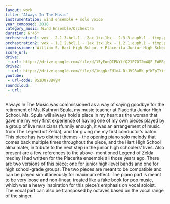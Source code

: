 ```yaml
---
layout: work
title: "Always In The Music"
instrumentation: wind ensemble + solo voice
year_composed: 2018
category_music: Wind Ensemble/Orchestra
duration: 6'45"
orchestration1: vox - 2.1.3.bcl.1 - 2ax.1tx.1bx - 2.3.3.euph.1 - timp.perc(4) - pf - db
orchestration2: vox - 1.1.2.bcl.1 - 1ax.1tx.1bx - 1.2.1.euph.1 - timp.perc(4) - pf
commissioner: William S. Hart High School + Placerita Junior High School
score_url:
drive:
 - url: https://drive.google.com/file/d/15yEonQIPNYffQ21P7OI2mWQF_EARRgpw/preview
drive2:
 - url: https://drive.google.com/file/d/1oggkrZH1o4-DtJV98aRk_pfWFpIYims-/preview
youtube:
 - url-code: 8S2D8YBBvyM
soundcloud: 
 - url: 
---
```


Always In The Music was commissioned as a way of saying goodbye for the retirement of Ms. Kathryn Spula, my music teacher at Placerita Junior High School. Ms. Spula will always hold a place in my heart as the woman that gave me my very first experience of having one of my own pieces played by a group of live musicians (funnily enough, it was an arrangement of music from The Legend of Zelda), and for giving me my first conductor’s baton. This piece has two distinct themes - the opening piano solo melody that comes back multiple times throughout the piece, and the Hart High School alma mater, in tribute to the next step in the junior high schoolers’ lives. Also present are a few references to the above- mentioned Legend of Zelda medley I had written for the Placerita ensemble all those years ago. There are two versions of this piece: one for junior high-level bands and one for high school-grade groups. The two pieces are meant to be compatible and can be played simultaneously for maximum effect. The piano part is meant to be very loose and non-linear, treated like a fake book for pop music, which was a heavy inspiration for this piece’s emphasis on vocal soloist. The vocal part can also be transposed by octaves based on the vocal range of the singer.